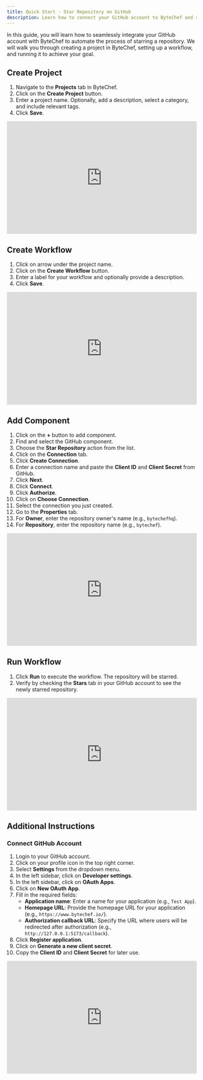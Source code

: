 ```yaml
---
title: Quick Start - Star Repository on GitHub
description: Learn how to connect your GitHub account to ByteChef and star a repository.
---
```


In this guide, you will learn how to seamlessly integrate your GitHub account with ByteChef to automate the process of starring a repository. We will walk you through creating a project in ByteChef, setting up a workflow, and running it to achieve your goal.

## Create Project

1. Navigate to the **Projects** tab in ByteChef.
2. Click on the **Create Project** button.
3. Enter a project name. Optionally, add a description, select a category, and include relevant tags.
4. Click **Save**.

<div style="position:relative;height:0;width:100%;overflow:hidden;z-index:99999;box-sizing:border-box;padding-bottom:calc(53.02672956% + 32px)">
<iframe src="https://www.guidejar.com/embed/gMtlYa5JKNmHvwAIsNtp?type=1&controls=on" width="100%" height="100%" style="height:100%;position:absolute;inset:0" allowfullscreen frameborder="0"></iframe>
</div>

## Create Workflow

1. Click on arrow under the project name.
2. Click on the **Create Workflow** button.
3. Enter a label for your workflow and optionally provide a description.
4. Click **Save**.

<div style="position:relative;height:0;width:100%;overflow:hidden;z-index:99999;box-sizing:border-box;padding-bottom:calc(53.02672956% + 32px)">
<iframe src="https://www.guidejar.com/embed/UjYJ9Dz6TUre3mXPFgEt?type=1&controls=on" width="100%" height="100%" style="height:100%;position:absolute;inset:0" allowfullscreen frameborder="0"></iframe>
</div>

## Add Component

1. Click on the **+** button to add component.
2. Find and select the GitHub component.
3. Choose the **Star Repository** action from the list.
4. Click on the **Connection** tab.
5. Click **Create Connection**.
6. Enter a connection name and paste the **Client ID** and **Client Secret** from GitHub.
7. Click **Next**.
8. Click **Connect**.
9. Click **Authorize**.
10. Click on **Choose Connection**.
11. Select the connection you just created.
12. Go to the **Properties** tab.
13. For **Owner**, enter the repository owner's name (e.g., `bytechefhq`).
14. For **Repository**, enter the repository name (e.g., `bytechef`).

<div style="position:relative;height:0;width:100%;overflow:hidden;z-index:99999;box-sizing:border-box;padding-bottom:calc(53.02672956% + 32px)">
<iframe src="https://www.guidejar.com/embed/0J48BzwQXALJeJlvypy1?type=1&controls=on" width="100%" height="100%" style="height:100%;position:absolute;inset:0" allowfullscreen frameborder="0"></iframe>
</div>

## Run Workflow

1. Click **Run** to execute the workflow. The repository will be starred.
2. Verify by checking the **Stars** tab in your GitHub account to see the newly starred repository.

<div style="position:relative;height:0;width:100%;overflow:hidden;z-index:99999;box-sizing:border-box;padding-bottom:calc(53.02672956% + 32px)">
<iframe src="https://www.guidejar.com/embed/u1ps6awfOoKVN8gbublE?type=1&controls=on" width="100%" height="100%" style="height:100%;position:absolute;inset:0" allowfullscreen frameborder="0"></iframe>
</div>

## Additional Instructions

### Connect GitHub Account

1. Login to your GitHub account.
2. Click on your profile icon in the top right corner.
3. Select **Settings** from the dropdown menu.
4. In the left sidebar, click on **Developer settings**.
5. In the left sidebar, click on **OAuth Apps**.
6. Click on **New OAuth App**.
7. Fill in the required fields:
    - **Application name**: Enter a name for your application (e.g., `Test App`).
    - **Homepage URL**: Provide the homepage URL for your application (e.g., `https://www.bytechef.io/`).
    - **Authorization callback URL**: Specify the URL where users will be redirected after authorization (e.g., `http://127.0.0.1:5173/callback`).
8. Click **Register application**.
9. Click on **Generate a new client secret**.
10. Copy the **Client ID** and **Client Secret** for later use.

<div style="position:relative;height:0;width:100%;overflow:hidden;z-index:99999;box-sizing:border-box;padding-bottom:calc(53.02672956% + 32px)">
<iframe src="https://www.guidejar.com/embed/bhsAUb5TGIexsFuLBica?type=1&controls=on" width="100%" height="100%" style="height:100%;position:absolute;inset:0" allowfullscreen frameborder="0"></iframe>
</div>

